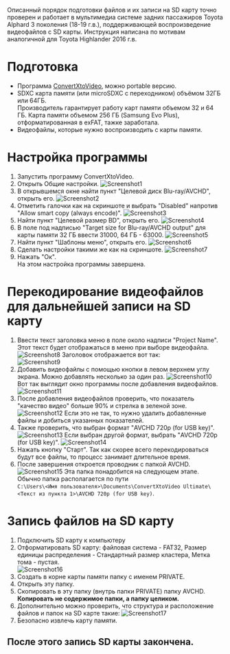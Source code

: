 Описанный порядок подготовки файлов и их записи на SD карту точно проверен и работает в мультимедиа системе задних пассажиров Toyota Alphard 3 поколения (18-19 г.в.), поддерживающей воспроизведение видеофайлов с SD карты. Инструкция написана по мотивам аналогичной для Toyota Highlander 2016 г.в. 
# Подготовка

 - Программа [ConvertXtoVideo](https://www.vso-software.fr/products/video-converter/convert-x-to-video.php), можно portable версию.
 - SDXC карта памяти (или microSDXC с переходником) объёмом 32ГБ или 64ГБ.\
   Производитель гарантирует работу карт памяти объемом 32 и 64 ГБ. Карта памяти объемом 256 ГБ (Samsung Evo Plus), отформатированная в exFAT, тажке заработала.  
 - Видеофайлы, которые нужно воспроизводить с карты памяти.

# Настройка программы

 1. Запустить программу ConvertXtoVideo.
 2. Открыть Общие настройки.
 ![Screenshot1](Screenshots/Screen1.jpg)
 3. В открывшемся окне найти пункт "Целевой диск Blu-ray/AVCHD", открыть его.
 ![Screenshot2](Screenshots/Screen2.jpg)
 4. Отметить галочки как на скриншоте и выбрать "Disabled" напротив "Allow smart copy (always encode)".
 ![Screenshot3](Screenshots/Screen3.jpg)
 5. Найти пункт "Целевой размер BD", открыть его.
 ![Screenshot4](Screenshots/Screen4.jpg)
 6. В поле под надписью "Target size for Blu-ray/AVCHD output" для карты памяти 32 ГБ ввести 31000, 64 ГБ - 63000.
 ![Screenshot5](Screenshots/Screen5.jpg)
 7. Найти пункт "Шаблоны меню", открыть его.
 ![Screenshot6](Screenshots/Screen6.jpg)
 8. Сделать настройки такими же как на скриншоте.
 ![Screenshot7](Screenshots/Screen7.jpg)
 9. Нажать "Ок".\
 На этом настройка программы завершена.
 
# Перекодирование видеофайлов для дальнейшей записи на SD карту
 1. Ввести текст заголовка меню в поле около надписи "Project Name". Этот текст будет отображаться в меню при выборе видеофайла.
 ![Screenshot8](Screenshots/Screen8.jpg)
 Заголовок отображается вот так:\
 ![Screenshot9](Screenshots/Screen9.jpg)
 2. Добавить видеофайлы с помощью кнопки в левом верхнем углу экрана. Можно добавлять несколько за один раз.
 ![Screenshot10](Screenshots/Screen10.jpg)
 Вот так выглядит окно программы после добавления видеофайлов.\
 ![Screenshot11](Screenshots/Screen11.jpg)
 3. После добавления видеофайлов проверить, что показатель "качество видео" больше 90% и стрелка в зеленой зоне.\
 ![Screenshot12](Screenshots/Screen12.jpg)
 Если это не так, то нужно удалить добавленные файлы и добиться указанных показателей.
 4. Также проверить, что выбран формат "AVCHD 720p (for USB key)".
 ![Screenshot13](Screenshots/Screen13.jpg)
 Если выбран другой формат, выбрать "AVCHD 720p (for USB key)".
 ![Screenshot14](Screenshots/Screen14.jpg)
 5. Нажать кнопку "Старт". Так как скорее всего перекодироваться будут все файлы, то процесс занимает длительное время.
 6. После завершения откроется проводник с папкой AVCHD.
 ![Screenshot15](Screenshots/Screen14.jpg)
 Эта папка понадобится на следующем этапе.\
 Обычно папка располагается по пути\
 `C:\Users\<Имя пользователя>\Documents\ConvertXtoVideo Ultimate\<Текст из пункта 1>\AVCHD 720p (for USB key)`.
 
# Запись файлов на SD карту
 1. Подключить SD карту к компьютеру
 2. Отформатировать SD карту: файловая система - FAT32, Размер единицы распределения - Стандартный размер кластера, Метка тома - пустая.\
 ![Screenshot16](Screenshots/Screen16.jpg)
 3. Создать в корне карты памяти папку c именем PRIVATE.
 4. Открыть эту папку.
 5. Скопировать в эту папку (внутрь папки PRIVATE) папку AVCHD. **Копировать не содержимое папки, а папку целиком.**
 6. Дополнительно можно проверить, что структура и расположение файлов и папок на SD карте такие:
 ![Screenshot17](Screenshots/Screen17.jpg)
 7. Безопасно извлечь карту памяти.

## После этого запись SD карты закончена.